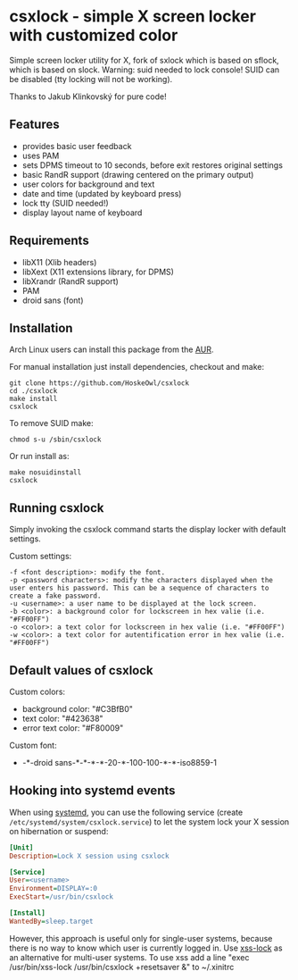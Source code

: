 csxlock - simple X screen locker with customized color
===============================

Simple screen locker utility for X, fork of sxlock which is based on sflock, which is based on slock.
Warning: suid needed to lock console! SUID can be disabled (tty locking will not be working).

Thanks to Jakub Klinkovský for pure code!


Features
--------

 - provides basic user feedback
 - uses PAM
 - sets DPMS timeout to 10 seconds, before exit restores original settings
 - basic RandR support (drawing centered on the primary output)
 - user colors for background and text
 - date and time (updated by keyboard press)
 - lock tty (SUID needed!)
 - display layout name of keyboard


Requirements
------------

 - libX11 (Xlib headers)
 - libXext (X11 extensions library, for DPMS)
 - libXrandr (RandR support)
 - PAM
 - droid sans (font)


Installation
------------

Arch Linux users can install this package from the [AUR](https://aur.archlinux.org/packages/csxlock-git/).

For manual installation just install dependencies, checkout and make:

    git clone https://github.com/HoskeOwl/csxlock
    cd ./csxlock
    make install
    csxlock

To remove SUID make:

    chmod s-u /sbin/csxlock

Or run install as:

    make nosuidinstall
    csxlock

Running csxlock
-------------

Simply invoking the csxlock command starts the display locker with default settings.

Custom settings:

    -f <font description>: modify the font.
    -p <password characters>: modify the characters displayed when the user enters his password. This can be a sequence of characters to create a fake password.
    -u <username>: a user name to be displayed at the lock screen.
    -b <color>: a background color for lockscreen in hex valie (i.e. "#FF00FF")
    -o <color>: a text color for lockscreen in hex valie (i.e. "#FF00FF")
    -w <color>: a text color for autentification error in hex valie (i.e. "#FF00FF")

Default values of csxlock
-------------------------

Custom colors:
 - background color: "#C3BfB0"
 - text color: "#423638"
 - error text color: "#F80009"

Custom font:
 - -\*-droid sans-\*-\*-\*-\*-20-\*-100-100-\*-\*-iso8859-1

Hooking into systemd events
---------------------------

When using [systemd](http://freedesktop.org/wiki/Software/systemd/), you can use the following service (create `/etc/systemd/system/csxlock.service`) to let the system lock your X session on hibernation or suspend:

```ini
[Unit]
Description=Lock X session using csxlock

[Service]
User=<username>
Environment=DISPLAY=:0
ExecStart=/usr/bin/csxlock

[Install]
WantedBy=sleep.target
```

However, this approach is useful only for single-user systems, because there is no way to know which user is currently logged in. Use [xss-lock](https://bitbucket.org/raymonad/xss-lock) as an alternative for multi-user systems.
To use xss add a line "exec /usr/bin/xss-lock /usr/bin/csxlock +resetsaver &" to ~/.xinitrc
